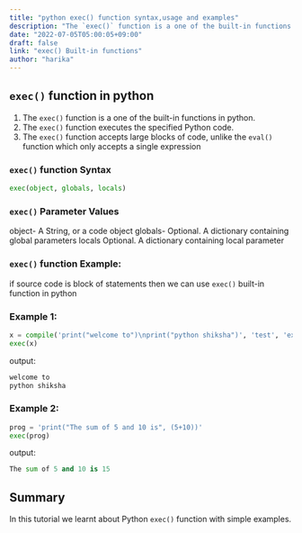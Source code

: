 ```yaml
---
title: "python exec() function syntax,usage and examples"
description: "The `exec()` function is a one of the built-in functions in python"
date: "2022-07-05T05:00:05+09:00"
draft: false
link: "exec() Built-in functions"
author: "harika"
---
```


## `exec()` function in python

1. The `exec()` function is a one of the built-in functions in python.
2. The `exec()` function executes the specified Python code.
3. The `exec()` function accepts large blocks of code, unlike the `eval()` function which only accepts a single expression

### `exec()` function Syntax

```python
exec(object, globals, locals)
```

### `exec()` Parameter Values
object-	A String, or a code object
globals- Optional. A dictionary containing global parameters
locals 	Optional. A dictionary containing local parameter

### `exec()` function Example:

if source code is block of statements then we can use `exec()` built-in function in python

### Example 1:

```python
x = compile('print("welcome to")\nprint("python shiksha")', 'test', 'exec')
exec(x) 
```
output:

```python
welcome to
python shiksha
```
### Example 2:

```python
prog = 'print("The sum of 5 and 10 is", (5+10))'
exec(prog)
```
output:

```python
The sum of 5 and 10 is 15
```

## Summary
In this tutorial we learnt about Python `exec()` function with simple examples.


